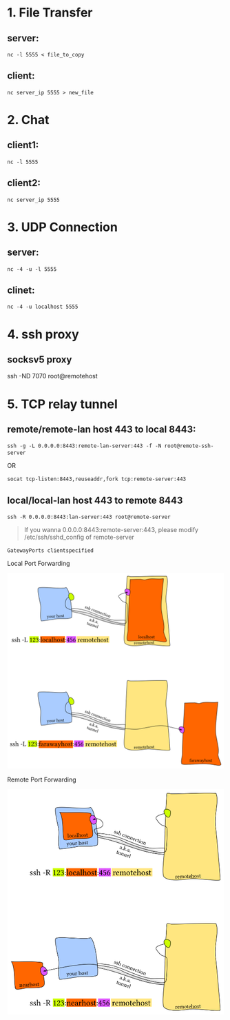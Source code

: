 # 1. File Transfer

## server:
    nc -l 5555 < file_to_copy
## client:
    nc server_ip 5555 > new_file

# 2. Chat

## client1:
    nc -l 5555
## client2:
    nc server_ip 5555

# 3. UDP Connection

## server:
    nc -4 -u -l 5555
## clinet:
    nc -4 -u localhost 5555

# 4. ssh proxy

## socksv5 proxy
ssh -ND 7070 root@remotehost

# 5. TCP relay tunnel

## remote/remote-lan host 443 to local 8443:

    ssh -g -L 0.0.0.0:8443:remote-lan-server:443 -f -N root@remote-ssh-server

OR

    socat tcp-listen:8443,reuseaddr,fork tcp:remote-server:443

## local/local-lan host 443 to remote 8443

    ssh -R 0.0.0.0:8443:lan-server:443 root@remote-server

>If you wanna 0.0.0.0:8443:remote-server:443, please modify /etc/ssh/sshd_config of remote-server

    GatewayPorts clientspecified

Local Port Forwarding

![sshL](sshL.png)

Remote Port Forwarding

![sshR](sshR.png)
